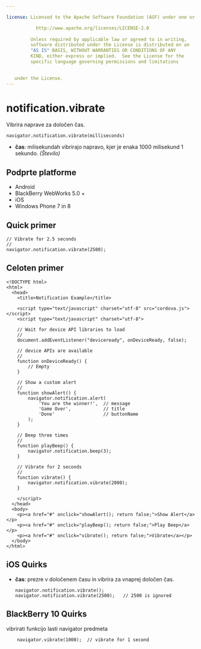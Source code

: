 ```yaml
---

license: Licensed to the Apache Software Foundation (ASF) under one or more contributor license agreements. See the NOTICE file distributed with this work for additional information regarding copyright ownership. The ASF licenses this file to you under the Apache License, Version 2.0 (the "License"); you may not use this file except in compliance with the License. You may obtain a copy of the License at

           http://www.apache.org/licenses/LICENSE-2.0
    
         Unless required by applicable law or agreed to in writing,
         software distributed under the License is distributed on an
         "AS IS" BASIS, WITHOUT WARRANTIES OR CONDITIONS OF ANY
         KIND, either express or implied.  See the License for the
         specific language governing permissions and limitations
    

   under the License.
---
```


# notification.vibrate

Vibrira naprave za določen čas.

    navigator.notification.vibrate(milliseconds)
    

*   **čas**: milisekundah vibrirajo napravo, kjer je enaka 1000 milisekund 1 sekundo. *(Število)*

## Podprte platforme

*   Android
*   BlackBerry WebWorks 5.0 +
*   iOS
*   Windows Phone 7 in 8

## Quick primer

    // Vibrate for 2.5 seconds
    //
    navigator.notification.vibrate(2500);
    

## Celoten primer

    <!DOCTYPE html>
    <html>
      <head>
        <title>Notification Example</title>
    
        <script type="text/javascript" charset="utf-8" src="cordova.js"></script>
        <script type="text/javascript" charset="utf-8">
    
        // Wait for device API libraries to load
        //
        document.addEventListener("deviceready", onDeviceReady, false);
    
        // device APIs are available
        //
        function onDeviceReady() {
            // Empty
        }
    
        // Show a custom alert
        //
        function showAlert() {
            navigator.notification.alert(
                'You are the winner!',  // message
                'Game Over',            // title
                'Done'                  // buttonName
            );
        }
    
        // Beep three times
        //
        function playBeep() {
            navigator.notification.beep(3);
        }
    
        // Vibrate for 2 seconds
        //
        function vibrate() {
            navigator.notification.vibrate(2000);
        }
    
        </script>
      </head>
      <body>
        <p><a href="#" onclick="showAlert(); return false;">Show Alert</a></p>
        <p><a href="#" onclick="playBeep(); return false;">Play Beep</a></p>
        <p><a href="#" onclick="vibrate(); return false;">Vibrate</a></p>
      </body>
    </html>
    

## iOS Quirks

*   **čas**: prezre v določenem času in vibrira za vnaprej določen čas.
    
        navigator.notification.vibrate();
        navigator.notification.vibrate(2500);   // 2500 is ignored
        

## BlackBerry 10 Quirks

vibrirati funkcijo lasti navigator predmeta

        navigator.vibrate(1000);  // vibrate for 1 second